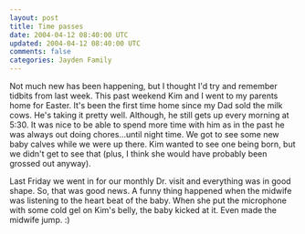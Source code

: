 ```yaml
---           
layout: post
title: Time passes
date: 2004-04-12 08:40:00 UTC
updated: 2004-04-12 08:40:00 UTC
comments: false
categories: Jayden Family
---
```

Not much new has been happening, but I thought I'd try and remember tidbits from last week. This past weekend Kim and I went to my parents home for Easter. It's been the first time home since my Dad sold the milk cows. He's taking it pretty well. Although, he still gets up every morning at 5:30. It was nice to be able to spend more time with him as in the past he was always out doing chores...until night time. We got to see some new baby calves while we were up there. Kim wanted to see one being born, but we didn't get to see that (plus, I think she would have probably been grossed out anyway).

Last Friday we went in for our monthly Dr. visit and everything was in good shape. So, that was good news. A funny thing happened when the midwife was listening to the heart beat of the baby. When she put the microphone with some cold gel on Kim's belly, the baby kicked at it. Even made the midwife jump. :)
